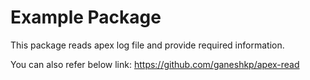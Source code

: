 # Example Package

This package reads apex log file and provide required information.

You can also refer below link:
https://github.com/ganeshkp/apex-read